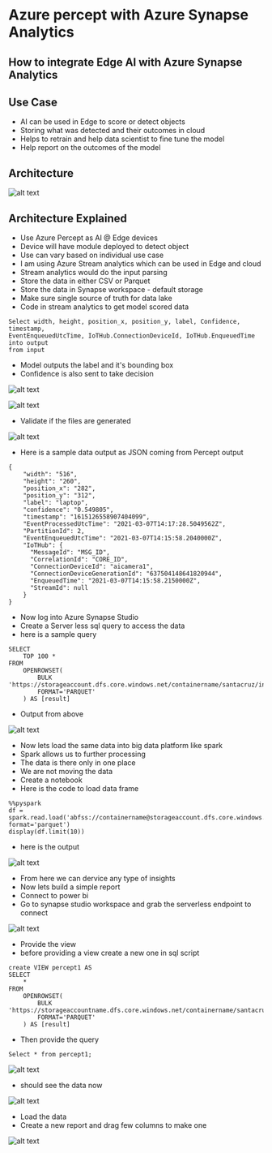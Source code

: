 # Azure percept with Azure Synapse Analytics

## How to integrate Edge AI with Azure Synapse Analytics

## Use Case

- AI can be used in Edge to score or detect objects
- Storing what was detected and their outcomes in cloud
- Helps to retrain and help data scientist to fine tune the model
- Help report on the outcomes of the model

## Architecture

![alt text](https://github.com/balakreshnan/AzurePercept/blob/main/images/Architecturesynapse1.jpg "Architecture")

## Architecture Explained

- Use Azure Percept as AI @ Edge devices
- Device will have module deployed to detect object
- Use can vary based on individual use case
- I am using Azure Stream analytics which can be used in Edge and cloud
- Stream analytics would do the input parsing
- Store the data in either CSV or Parquet
- Store the data in Synapse workspace - default storage
- Make sure single source of truth for data lake
- Code in stream analytics to get model scored data

```
Select width, height, position_x, position_y, label, Confidence, timestamp, 
EventEnqueuedUtcTime, IoTHub.ConnectionDeviceId, IoTHub.EnqueuedTime 
into output 
from input
```

- Model outputs the label and it's bounding box
- Confidence is also sent to take decision

![alt text](https://github.com/balakreshnan/AzurePercept/blob/main/images/percept2.jpg "Architecture")

![alt text](https://github.com/balakreshnan/AzurePercept/blob/main/images/percept3.jpg "Architecture")

- Validate if the files are generated

![alt text](https://github.com/balakreshnan/AzurePercept/blob/main/images/percept4.jpg "Architecture")

- Here is a sample data output as JSON coming from Percept output

```
{
    "width": "516",
    "height": "260",
    "position_x": "282",
    "position_y": "312",
    "label": "laptop",
    "confidence": "0.549805",
    "timestamp": "1615126558907404099",
    "EventProcessedUtcTime": "2021-03-07T14:17:28.5049562Z",
    "PartitionId": 2,
    "EventEnqueuedUtcTime": "2021-03-07T14:15:58.2040000Z",
    "IoTHub": {
      "MessageId": "MSG_ID",
      "CorrelationId": "CORE_ID",
      "ConnectionDeviceId": "aicamera1",
      "ConnectionDeviceGenerationId": "637504148641820944",
      "EnqueuedTime": "2021-03-07T14:15:58.2150000Z",
      "StreamId": null
    }
}
```

- Now log into Azure Synapse Studio
- Create a Server less sql query to access the data
- here is a sample query

```
SELECT
    TOP 100 *
FROM
    OPENROWSET(
        BULK 'https://storageaccount.dfs.core.windows.net/containername/santacruz/incoming/*/*/*/*.parquet',
        FORMAT='PARQUET'
    ) AS [result]
```

- Output from above

![alt text](https://github.com/balakreshnan/AzurePercept/blob/main/images/percept5.jpg "Architecture")

- Now lets load the same data into big data platform like spark
- Spark allows us to further processing
- The data is there only in one place
- We are not moving the data
- Create a notebook
- Here is the code to load data frame

```
%%pyspark
df = spark.read.load('abfss://containername@storageaccount.dfs.core.windows.net/santacruz/incoming/*/*/*/*.parquet', format='parquet')
display(df.limit(10))
```

- here is the output

![alt text](https://github.com/balakreshnan/AzurePercept/blob/main/images/percept6.jpg "Architecture")

- From here we can dervice any type of insights
- Now lets build a simple report
- Connect to power bi
- Go to synapse studio workspace and grab the serverless endpoint to connect

![alt text](https://github.com/balakreshnan/AzurePercept/blob/main/images/percept7.jpg "Architecture")

- Provide the view
- before providing a view create a new one in sql script

```
create VIEW percept1 AS 
SELECT
    *
FROM
    OPENROWSET(
        BULK 'https://storageaccountname.dfs.core.windows.net/containername/santacruz/incoming/*/*/*/*.parquet',
        FORMAT='PARQUET'
    ) AS [result]
```

- Then provide the query

```
Select * from percept1;
```

![alt text](https://github.com/balakreshnan/AzurePercept/blob/main/images/percept8.jpg "Architecture")

- should see the data now

![alt text](https://github.com/balakreshnan/AzurePercept/blob/main/images/percept9.jpg "Architecture")

- Load the data 
- Create a new report and drag few columns to make one

![alt text](https://github.com/balakreshnan/AzurePercept/blob/main/images/percept10.jpg "Architecture")